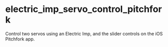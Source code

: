 electric_imp_servo_control_pitchfork
====================================

Control two servos using an Electric Imp, and the slider controls on the iOS Pitchfork app.
